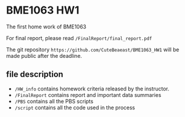 # BME1063 HW1
The first home work of BME1063

For final report, please read `/FinalReport/final_report.pdf`

The git repository `https://github.com/CuteBeaeast/BME1063_HW1` will be made public after the deadline.

## file description

* `/HW_info` contains homework criteria released by the instructor.
* `/FinalReport` contains report and important data summaries
* `/PBS` contains all the PBS scripts
* `/script` contains all the code used in the process

